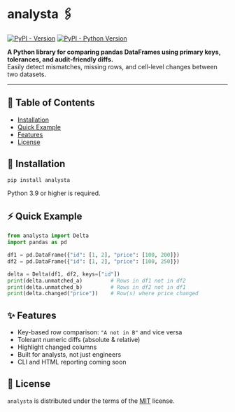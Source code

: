 # analysta 🖇️

[![PyPI - Version](https://img.shields.io/pypi/v/analysta.svg)](https://pypi.org/project/analysta)
[![PyPI - Python Version](https://img.shields.io/pypi/pyversions/analysta.svg)](https://pypi.org/project/analysta)

**A Python library for comparing pandas DataFrames using primary keys, tolerances, and audit-friendly diffs.**  
Easily detect mismatches, missing rows, and cell-level changes between two datasets.

-----

## 🧾 Table of Contents

- [Installation](#installation)
- [Quick Example](#quick-example)
- [Features](#features)
- [License](#license)

## 🚀 Installation

```bash
pip install analysta
```

Python 3.9 or higher is required.

## ⚡ Quick Example

```python
from analysta import Delta
import pandas as pd

df1 = pd.DataFrame({"id": [1, 2], "price": [100, 200]})
df2 = pd.DataFrame({"id": [1, 2], "price": [100, 250]})

delta = Delta(df1, df2, keys=["id"])
print(delta.unmatched_a)         # Rows in df1 not in df2
print(delta.unmatched_b)         # Rows in df2 not in df1
print(delta.changed("price"))    # Row(s) where price changed
```

## ✨ Features

- Key-based row comparison: `"A not in B"` and vice versa
- Tolerant numeric diffs (absolute & relative)
- Highlight changed columns
- Built for analysts, not just engineers
- CLI and HTML reporting coming soon

## 📄 License

`analysta` is distributed under the terms of the [MIT](https://spdx.org/licenses/MIT.html) license.
